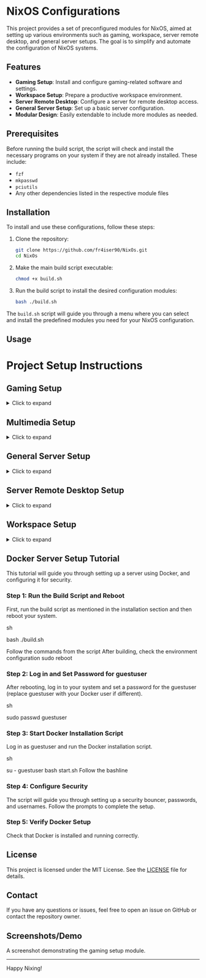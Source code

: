 # NixOS Configurations

This project provides a set of preconfigured modules for NixOS, aimed at setting up various environments such as gaming, workspace, server remote desktop, and general server setups. The goal is to simplify and automate the configuration of NixOS systems.

## Features

- **Gaming Setup**: Install and configure gaming-related software and settings.
- **Workspace Setup**: Prepare a productive workspace environment.
- **Server Remote Desktop**: Configure a server for remote desktop access.
- **General Server Setup**: Set up a basic server configuration.
- **Modular Design**: Easily extendable to include more modules as needed.

## Prerequisites

Before running the build script, the script will check and install the necessary programs on your system if they are not already installed. These include:

- `fzf`
- `mkpasswd`
- `pciutils`
- Any other dependencies listed in the respective module files

## Installation

To install and use these configurations, follow these steps:

1. Clone the repository:

    ```sh
    git clone https://github.com/fr4iser90/NixOs.git
    cd NixOs
    ```

2. Make the main build script executable:

    ```sh
    chmod +x build.sh
    ```

3. Run the build script to install the desired configuration modules:

    ```sh
    bash ./build.sh
    ```

The `build.sh` script will guide you through a menu where you can select and install the predefined modules you need for your NixOS configuration.

## Usage

# Project Setup Instructions

## Gaming Setup
<details>
  <summary>Click to expand</summary>
  
  File: `/etc/nixos/modules/packages/setup/gaming.nix`

  Includes:
  - `lsof`
  - `git`
  - `wget`
  - `tree`
  - `firefox`
  - `vlc`
  - `fish`
  - `alacritty`
  - `lutris`
  - `wine`
  - `winetricks`
  - `wineWowPackages.full`
  - `discord`
  - `bitwarden-cli`
  - `owncloud-client`
  - `plex`
  - `ffmpeg`
  
</details>

## Multimedia Setup
<details>
  <summary>Click to expand</summary>
  
  File: `/etc/nixos/modules/packages/setup/multimedia.nix`

  Includes:
  - `lsof`
  - `git`
  - `wget`
  - `tree`
  - `firefox`
  - `vlc`
  - `fish`
  - `alacritty`
  - `plex`
  - `kodi`
  - `rhythmbox`
  - `clementine`
  - `spotify`
  
</details>

## General Server Setup
<details>
  <summary>Click to expand</summary>
  
  Docker:
  - `ReverseProxy = traefik`
  - `security = crowdsec`
  - `DockerManagement = portainer`
  - `passwordManager = bitwarden`
  - `honeypot = tarpit`
  - `VPN = wireguard`
  - `URLManagement = YOURLS`
  - `Cloud = owncloud`
  - `dashboard = organizr`
  - `mediaServer = plex`
  - `adblocker = pihole`
  - `dockerUpdater = watchtower`
  
  File: `/etc/nixos/modules/packages/setup/server.nix`

  Includes:
  - `lsof`
  - `git`
  - `wget`
  - `tree`
  - `konsole`
  - `htop`
  - `tmux`
  - `screen`
  - `nmap`
  - `ncdu`
  - `iperf3`
  - `ethtool`
  - `openssh`
  - `fail2ban`
  - `iptables`
  - `tcpdump`
  - `rsync`
  - `curl`
  - `nginx`
  - `mariadb`
  - `redis`
  - `memcached`
  - `php`
  - `python3`
  - `nodejs`
  - `docker`
  - `podman`
  - `kubernetes`
  - `virt-manager`
  - `qemu`
  - `rsnapshot`
  - `borgbackup`
  
</details>


## Server Remote Desktop Setup
<details>
  <summary>Click to expand</summary>
  
  File: `/etc/nixos/modules/packages/setup/serverRemoteDesktop.nix`

  Includes:
  - `lsof`
  - `git`
  - `wget`
  - `tree`
  - `konsole`
  - `htop`
  - `tmux`
  - `screen`
  - `nettools`
  - `nmap`
  - `ncdu`
  - `iperf3`
  - `ethtool`
  - `openssh`
  - `fail2ban`
  - `iptables`
  - `tcpdump`
  - `rsync`
  - `curl`
  - `firefox`
  - `vlc`
  - `weston`
  - `x11vnc`
  - ...
  
</details>

## Workspace Setup
<details>
  <summary>Click to expand</summary>
  
  File: `/etc/nixos/modules/packages/setup/workspace.nix`

  Includes:
  - `discord`
  - `lsof`
  - `git`
  - `wget`
  - `tree`
  - `firefox`
  - `vlc`
  - `fish`
  - `alacritty`
  - `vscode`
  - `clion`
  - `qtcreator`
  - `geany`
  - `eclipse`
  - `monodevelop`
  - `android-studio`
  - `kate`
  - `emacs`
  - `vim`
  - `neovim`
  - `docker`
  - `kubectl`
  - `terraform`
  - `ansible`
  - `vagrant`
  - `heroku`
  - `awscli`
  - `gdb`
  - `cmake`
  - `bazel`
  - `maven`
  - `gradle`
  - `nodejs`
  - `yarn`
  - `kitty`
  - `python3`
  - `jellyfin-media-player`
  - `owncloud-client`
  - `ruby`
  - `go`
  - `rustup`
  - `php`
  - `perl`
  - `elixir`
  - `racket`
  - `julia`
  - `sbcl`
  - `lua`
  - `plex`
  - `slack`
  - `zoom-us`
  - `mattermost-desktop`
  - `telegram-desktop`
  - `signal-desktop`
  - `thunderbird`
  - `remmina`
  
</details>



## Docker Server Setup Tutorial

This tutorial will guide you through setting up a server using Docker, and configuring it for security.
### Step 1: Run the Build Script and Reboot

First, run the build script as mentioned in the installation section and then reboot your system.

sh

bash ./build.sh

Follow the commands from the script
After building, check the environment configuration
sudo reboot

###  Step 2: Log in and Set Password for guestuser

After rebooting, log in to your system and set a password for the guestuser (replace guestuser with your Docker user if different).

sh

sudo passwd guestuser

### Step 3: Start Docker Installation Script

Log in as guestuser and run the Docker installation script.

sh

su - guestuser
bash start.sh
Follow the bashline

###  Step 4: Configure Security

The script will guide you through setting up a security bouncer, passwords, and usernames. Follow the prompts to complete the setup.
###  Step 5: Verify Docker Setup

Check that Docker is installed and running correctly.

## License

This project is licensed under the MIT License. See the [LICENSE](./LICENSE) file for details.

## Contact

If you have any questions or issues, feel free to open an issue on GitHub or contact the repository owner.

## Screenshots/Demo

A screenshot demonstrating the gaming setup module.

---

Happy Nixing!
